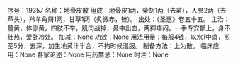 序号：19357
名称：地骨皮散
组成：地骨皮1两，柴胡1两（去苗），人参2两（去芦头），羚羊角屑1两，甘草1两（炙微赤，锉）。
出处：《圣惠》卷五十五。
主治：髓黄，体赤黄，四肢不举，肌肉战掉，鼻中出血，两脚疼闷，一手专安额上，身不壮热，爱卧冷处。
加减：None
功效：None
用法用量：每服4钱，以水1中盏，煎至5分，去滓，加生地黄汁半合，不拘时候温服。
制备方法：上为散。
临床应用：None
各家论述：None
用药禁忌：None
附注：None
